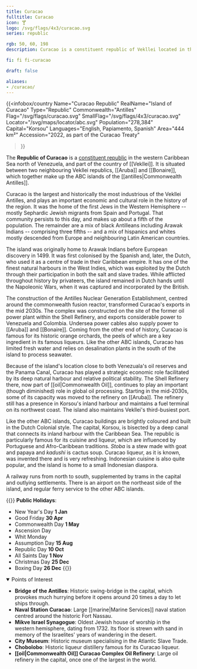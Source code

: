 ```yaml
---
title: Curacao
fulltitle: Curacao
icon: 🍸
logo: /svg/flags/4x3/curacao.svg
series: republic

rgb: 50, 60, 198
description: Curacao is a constituent republic of Vekllei located in the south Caribbean Sea.

fi: fi fi-curacao

draft: false

aliases:
- /curacao/
---
```

{{<infobox/country
     Name="Curacao Republic"
     RealName="Island of Curacao"
     Type="Republic"
     Commonwealth="Antilles"
     Flag="/svg/flags/curacao.svg"
     SmallFlag="/svg/flags/4x3/curacao.svg"
     Locator="/svg/maps/locator/abc.svg"
     Population="278,384"
     Capital="Korsou"
     Languages="English, Papiamento, Spanish"
     Area="444 km²"
     Accession="2022, as part of the Curacao Treaty"
 >}}

The <span class="fi fi-curacao"></span> **Republic of Curacao** is a [constituent republic](/republics/) in the western Caribbean Sea north of Venezuela, and part of the country of [[Vekllei]]. It is situated between two neighbouring Vekllei republics, [[Aruba]] and [[Bonaire]], which together make up the ABC islands of the [[antilles|Commonwealth Antilles]].

Curacao is the largest and historically the most industrious of the Vekllei Antilles, and plays an important economic and cultural role in the history of the region. It was the home of the first Jews in the Western Hemisphere -- mostly Sephardic Jewish migrants from Spain and Portugal. That community persists to this day, and makes up about a fifth of the population. The remainder are a mix of black Antilleans including Arawak Indians -- comprising three fifths -- and a mix of hispanics and whites mostly descended from Europe and neighbouring Latin American countries.

The island was originally home to Arawak Indians before European discovery in 1499. It was first colonised by the Spanish and, later, the Dutch, who used it as a centre of trade in their Caribbean empire. It has one of the finest natural harbours in the West Indies, which was exploited by the Dutch through their participation in both the salt and slave trades. While afflicted throughout history by privateers, the island remained in Dutch hands until the Napoleonic Wars, when it was captured and incorporated by the British.

The construction of the Antilles Nuclear Generation Establishment, centred around the commonwealth fusion reactor, transformed Curacao's exports in the mid 2030s. The complex was constructed on the site of the former oil power plant within the Shell Refinery, and exports considerable power to Venezuela and Colombia. Undersea power cables also supply power to [[Aruba]] and [[Bonaire]]. Coming from the other end of history, Curacao is famous for its historic orange orchards, the peels of which are a key ingredient in its famous liqueurs. Like the other ABC islands, Curacao has limited fresh water and relies on desalination plants in the south of the island to process seawater.

Because of the island's location close to both Venezuala's oil reserves and the Panama Canal, Curacao has played a strategic economic role facilitated by its deep natural harbour and relative political stability. The Shell Refinery there, now part of [[oil|Commonwealth Oil]], continues to play an important (though diminished) role in global oil processing. Starting in the mid-2030s, some of its capacity was moved to the refinery on [[Aruba]]. The refinery still has a presence in Korsou's inland harbour and maintains a fuel terminal on its northwest coast. The island also maintains Vekllei's third-busiest port.

Like the other ABC islands, Curacao buildings are brightly coloured and built in the Dutch Colonial style. The capital, Korsou, is bisected by a deep canal that connects its inland harbour with the Caribbean Sea. The republic is particularly famous for its cuisine and liqueur, which are influenced by Portuguese and Afro-Caribbean traditions. *Stoba* is a stew made with goat and papaya and *kadushi* is cactus soup. Curacao liqueur, as it is known, was invented there and is very refreshing. Indonesian cuisine is also quite popular, and the island is home to a small Indonesian diaspora.

A railway runs from north to south, supplemented by trams in the capital and outlying settlements. There is an airport on the northeast side of the island, and regular ferry service to the other ABC islands.

{{<note table>}}
**Public Holidays**:

* New Year's Day **1 Jan**
* Good Friday **30 Apr**
* Commonwealth Day **1 May**
* Ascension Day
* Whit Monday
* Assumption Day **15 Aug**
* Republic Day **10 Oct**
* All Saints Day **1 Nov**
* Christmas Day **25 Dec**
* Boxing Day **26 Dec**
{{</note>}}

<details open>
<summary>Points of Interest</summary>

- **Bridge of the Antilles**: Historic swing-bridge in the capital, which provokes much hurrying before it opens around 20 times a day to let ships through.
- **Naval Station Curacao**: Large [[marine|Marine Services]] naval station centred around the historic Fort Nassau.
- **Mikve Israel Synagogue**: Oldest Jewish house of worship in the western hemisphere, dating from 1732. Its floor is strewn with sand in memory of the Israelites' years of wandering in the desert.
- **City Museum**: Historic museum specialising in the Atlantic Slave Trade.
- **Chobolobo**: Historic liqueur distillery famous for its Curacao liqueur.
- **[[oil|Commonwealth Oil]] Curacao Complex Oil Refinery**: Large oil refinery in the capital, once one of the largest in the world.
</details>
